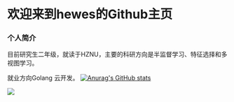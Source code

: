 # 欢迎来到hewes的Github主页
### 个人简介
目前研究生二年级，就读于HZNU，主要的科研方向是半监督学习、特征选择和多视图学习。

就业方向Golang 云开发。
[![Anurag's GitHub stats](https://github-readme-stats.vercel.app/api?username=heweshub)](https://github.com/anuraghazra/github-readme-stats)

<img src="https://github-readme-stats.vercel.app/api/top-langs/?username=heweshub&hide_border=true">
